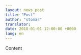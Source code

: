 ```yaml
---
layout: news_post
title: "Post"
author: "stomar"
translator:
date: 2018-01-01 12:00:00 +0000
lang: en
---
```


Content
